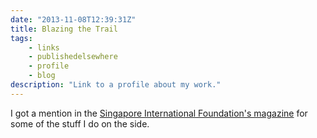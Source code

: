 ```yaml
---
date: "2013-11-08T12:39:31Z"
title: Blazing the Trail
tags:
    - links
    - publishedelsewhere
    - profile
    - blog
description: "Link to a profile about my work."
---
```


I got a mention in the [Singapore International Foundation's magazine](http://singaporemagazine.sif.org.sg/blazing-the-trail/) for some of the stuff I do on the side.
